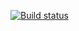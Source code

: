 [![Build status](https://ci.appveyor.com/api/projects/status/5atcmr3ql5tptfqs?svg=true)](https://ci.appveyor.com/project/NetotestA-Kharitonovich/patterns-task2)
